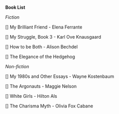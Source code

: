 __Book List__

_Fiction_

[] My Brilliant Friend - Elena Ferrante

[] My Struggle, Book 3 - Karl Ove Knausgaard

[] How to be Both - Alison Bechdel

[] The Elegance of the Hedgehog 

_Non-fiction_

[] My 1980s and Other Essays - Wayne Kostenbaum

[] The Argonauts - Maggie Nelson

[] White Girls - Hilton Als

[] The Charisma Myth - Olivia Fox Cabane